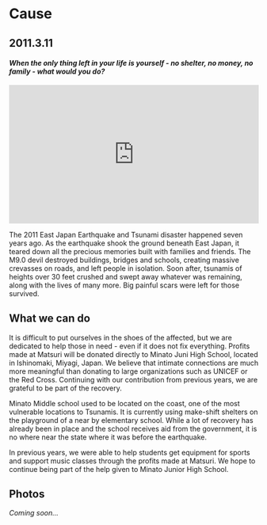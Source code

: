 # Cause

## 2011.3.11

#### _When the only thing left in your life is yourself - no shelter, no money, no family - what would you do?_<br>

<iframe width="100%" height="280" src="https://www.youtube.com/embed/Cie88YSP9SI?rel=0" frameborder="0" allow="autoplay; encrypted-media" allowfullscreen></iframe><br>

The 2011 East Japan Earthquake and Tsunami disaster happened seven years ago.
As the earthquake shook the ground beneath East Japan, it teared down all the precious memories built with families and friends.
The M9.0 devil destroyed buildings, bridges and schools, creating massive crevasses on roads, and left people in isolation.
Soon after, tsunamis of heights over 30 feet crushed and swept away whatever was remaining, along with the lives of many more.
Big painful scars were left for those survived.

## What we can do

It is difficult to put ourselves in the shoes of the affected, but we are dedicated to help those in need - 
even if it does not fix everything. Profits made at Matsuri will be donated directly to Minato Juni High School,
located in Ishinomaki, Miyagi, Japan. We believe that intimate connections are much more meaningful than donating to large organizations 
such as UNICEF or the Red Cross. Continuing with our contribution from previous years, we are grateful to be part of the recovery.

Minato Middle school used to be located on the coast, one of the most vulnerable locations to Tsunamis.
It is currently using make-shift shelters on the playground of a near by elementary school.
While a lot of recovery has already been in place and the school receives aid from the government,
it is no where near the state where it was before the earthquake.

In previous years, we were able to help students get equipment for sports and support music classes through the profits made at Matsuri.
We hope to continue being part of the help given to Minato Junior High School.

## Photos

_Coming soon..._
